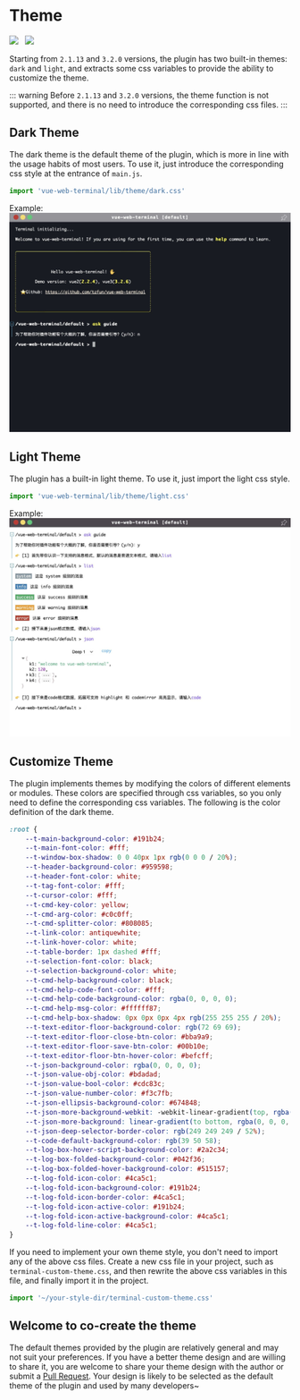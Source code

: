 # Theme

<img src="https://shields.io/github/package-json/v/tzfun/vue-web-terminal/vue2" style="margin-right: 8px;">
<img src="https://shields.io/github/package-json/v/tzfun/vue-web-terminal/vue3" style="margin-right: 8px;">

Starting from `2.1.13` and `3.2.0` versions, the plugin has two built-in themes: `dark` and `light`, 
and extracts some css variables to provide the ability to customize the theme.

::: warning
Before `2.1.13` and `3.2.0` versions, the theme function is not supported, and there is no need to introduce the corresponding css files.
:::

## Dark Theme

The dark theme is the default theme of the plugin, which is more in line with the usage habits of most users. To use it, 
just introduce the corresponding css style at the entrance of `main.js`.

```js title="main.js"
import 'vue-web-terminal/lib/theme/dark.css'
```

Example:
![dark](/images/dark.jpg)

## Light Theme

The plugin has a built-in light theme. To use it, just import the light css style.

```js title="main.js"
import 'vue-web-terminal/lib/theme/light.css'
```

Example:
![dark](/images/light.jpg)

## Customize Theme

The plugin implements themes by modifying the colors of different elements or modules. These colors are specified 
through css variables, so you only need to define the corresponding css variables. 
The following is the color definition of the dark theme.

```css
:root {
    --t-main-background-color: #191b24;
    --t-main-font-color: #fff;
    --t-window-box-shadow: 0 0 40px 1px rgb(0 0 0 / 20%);
    --t-header-background-color: #959598;
    --t-header-font-color: white;
    --t-tag-font-color: #fff;
    --t-cursor-color: #fff;
    --t-cmd-key-color: yellow;
    --t-cmd-arg-color: #c0c0ff;
    --t-cmd-splitter-color: #808085;
    --t-link-color: antiquewhite;
    --t-link-hover-color: white;
    --t-table-border: 1px dashed #fff;
    --t-selection-font-color: black;
    --t-selection-background-color: white;
    --t-cmd-help-background-color: black;
    --t-cmd-help-code-font-color: #fff;
    --t-cmd-help-code-background-color: rgba(0, 0, 0, 0);
    --t-cmd-help-msg-color: #ffffff87;
    --t-cmd-help-box-shadow: 0px 0px 0px 4px rgb(255 255 255 / 20%);
    --t-text-editor-floor-background-color: rgb(72 69 69);
    --t-text-editor-floor-close-btn-color: #bba9a9;
    --t-text-editor-floor-save-btn-color: #00b10e;
    --t-text-editor-floor-btn-hover-color: #befcff;
    --t-json-background-color: rgba(0, 0, 0, 0);
    --t-json-value-obj-color: #bdadad;
    --t-json-value-bool-color: #cdc83c;
    --t-json-value-number-color: #f3c7fb;
    --t-json-ellipsis-background-color: #674848;
    --t-json-more-background-webkit: -webkit-linear-gradient(top, rgba(0, 0, 0, 0) 20%, rgb(255 255 255 / 10%) 100%);
    --t-json-more-background: linear-gradient(to bottom, rgba(0, 0, 0, 0) 20%, rgb(255 255 255 / 10%) 100%);
    --t-json-deep-selector-border-color: rgb(249 249 249 / 52%);
    --t-code-default-background-color: rgb(39 50 58);
    --t-log-box-hover-script-background-color: #2a2c34;
    --t-log-box-folded-background-color: #042f36;
    --t-log-box-folded-hover-background-color: #515157;
    --t-log-fold-icon-color: #4ca5c1;
    --t-log-fold-icon-background-color: #191b24;
    --t-log-fold-icon-border-color: #4ca5c1;
    --t-log-fold-icon-active-color: #191b24;
    --t-log-fold-icon-active-background-color: #4ca5c1;
    --t-log-fold-line-color: #4ca5c1;
}
```

If you need to implement your own theme style, you don't need to import any of the above css files. 
Create a new css file in your project, such as `terminal-custom-theme.css`, 
and then rewrite the above css variables in this file, and finally import it in the project.

```js title="main.js"
import '~/your-style-dir/terminal-custom-theme.css'
```

## Welcome to co-create the theme

The default themes provided by the plugin are relatively general and may not suit your preferences. 
If you have a better theme design and are willing to share it, you are welcome to share your theme design with the 
author or submit a [Pull Request][Github PR]. Your design is likely to be selected as the default theme of the plugin 
and used by many developers~

[Github PR]: https://github.com/tzfun/vue-web-terminal/pulls

<CommentService></CommentService>
